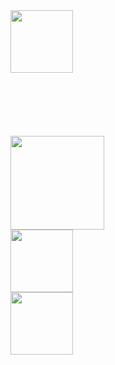 <div class="row">
   <div class="col-md-3 col-xs-4">
      <a href="https://colab.research.google.com/notebooks/welcome.ipynb"><img src="/img/tools/colab.png" class="image-responsive" width="100"></a>
   </div>
   <div class="col-md-3 col-xs-4">
      <a href="https://gohugo.io/"><img src="/img/tools/hugo.png" class="image-responsive" width="150" style="padding-top:20%"></a>
   </div>
   <div class="col-md-3 col-xs-4">
      <a href="https://www.python.org/"><img src="/img/tools/python.png" class="image-responsive" width="100"></a>
   </div>
   <div class="col-md-3 col-xs-4">
      <a href="https://github.com/IFAE/grh_website"><img src="/img/tools/github.png" class="image-responsive" width="100"></a>
   </div>
</div>
